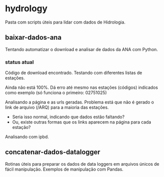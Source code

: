 # hydrology
Pasta com scripts úteis para lidar com dados de Hidrologia.

## baixar-dados-ana
Tentando automatizar o download e analisar de dados da ANA com Python.

### status atual
Código de download encontrado. Testando com diferentes listas de estações.

Ainda não está 100%. Dá erro até mesmo nas estações (códigos) indicados como exemplo (só funciona o primeiro: 02751025)

Analisando a página e as urls geradas. Problema está que não é gerado o link de arquivo (/ARQ) para a maioria das estações.

- Seria isso normal, indicando que dados estão faltando?
- Ou, existe outras formas que os links aparecem na página para cada estação?

Analisando com ipbd.

## concatenar-dados-datalogger
Rotinas úteis para preparar os dados de data loggers em arquivos únicos de fácil manipulação. Exemplos de manipulação com Pandas.